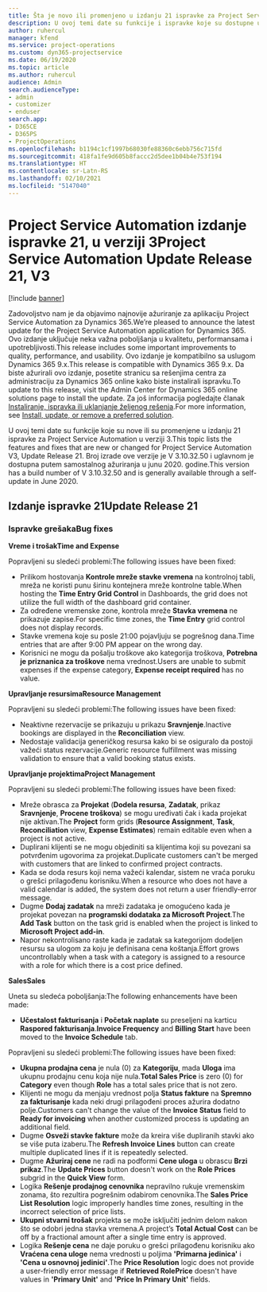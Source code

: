 ```yaml
---
title: Šta je novo ili promenjeno u izdanju 21 ispravke za Project Service Automation u verziji 3
description: U ovoj temi date su funkcije i ispravke koje su dostupne u izdanju 21 ispravke za Project Service Automation u verziji 3.
author: ruhercul
manager: kfend
ms.service: project-operations
ms.custom: dyn365-projectservice
ms.date: 06/19/2020
ms.topic: article
ms.author: ruhercul
audience: Admin
search.audienceType:
- admin
- customizer
- enduser
search.app:
- D365CE
- D365PS
- ProjectOperations
ms.openlocfilehash: b1194c1cf1997b68030fe88360c6ebb756c715fd
ms.sourcegitcommit: 418fa1fe9d605b8faccc2d5dee1b04b4e753f194
ms.translationtype: HT
ms.contentlocale: sr-Latn-RS
ms.lasthandoff: 02/10/2021
ms.locfileid: "5147040"
---
```

# <a name="project-service-automation-update-release-21-v3"></a><span data-ttu-id="a2a9f-103">Project Service Automation izdanje ispravke 21, u verziji 3</span><span class="sxs-lookup"><span data-stu-id="a2a9f-103">Project Service Automation Update Release 21, V3</span></span>

[!include [banner](../includes/psa-now-project-operations.md)]

<span data-ttu-id="a2a9f-104">Zadovoljstvo nam je da objavimo najnovije ažuriranje za aplikaciju Project Service Automation za Dynamics 365.</span><span class="sxs-lookup"><span data-stu-id="a2a9f-104">We’re pleased to announce the latest update for the Project Service Automation application for Dynamics 365.</span></span> <span data-ttu-id="a2a9f-105">Ovo izdanje uključuje neka važna poboljšanja u kvalitetu, performansama i upotrebljivosti.</span><span class="sxs-lookup"><span data-stu-id="a2a9f-105">This release includes some important improvements to quality, performance, and usability.</span></span> <span data-ttu-id="a2a9f-106">Ovo izdanje je kompatibilno sa uslugom Dynamics 365 9.x.</span><span class="sxs-lookup"><span data-stu-id="a2a9f-106">This release is compatible with Dynamics 365 9.x.</span></span> <span data-ttu-id="a2a9f-107">Da biste ažurirali ovo izdanje, posetite stranicu sa rešenjima centra za administraciju za Dynamics 365 online kako biste instalirali ispravku.</span><span class="sxs-lookup"><span data-stu-id="a2a9f-107">To update to this release, visit the Admin Center for Dynamics 365 online solutions page to install the update.</span></span> <span data-ttu-id="a2a9f-108">Za još informacija pogledajte članak [Instaliranje, ispravka ili uklanjanje željenog rešenja](https://docs.microsoft.com/power-platform/admin/install-remove-preferred-solution).</span><span class="sxs-lookup"><span data-stu-id="a2a9f-108">For more information, see [Install, update, or remove a preferred solution](https://docs.microsoft.com/power-platform/admin/install-remove-preferred-solution).</span></span>

<span data-ttu-id="a2a9f-109">U ovoj temi date su funkcije koje su nove ili su promenjene u izdanju 21 ispravke za Project Service Automation u verziji 3.</span><span class="sxs-lookup"><span data-stu-id="a2a9f-109">This topic lists the features and fixes that are new or changed for Project Service Automation V3, Update Release 21.</span></span> <span data-ttu-id="a2a9f-110">Broj izrade ove verzije je V 3.10.32.50 i uglavnom je dostupna putem samostalnog ažuriranja u junu 2020. godine.</span><span class="sxs-lookup"><span data-stu-id="a2a9f-110">This version has a build number of V 3.10.32.50 and is generally available through a self-update in June 2020.</span></span>

## <a name="update-release-21"></a><span data-ttu-id="a2a9f-111">Izdanje ispravke 21</span><span class="sxs-lookup"><span data-stu-id="a2a9f-111">Update Release 21</span></span>

### <a name="bug-fixes"></a><span data-ttu-id="a2a9f-112">Ispravke grešaka</span><span class="sxs-lookup"><span data-stu-id="a2a9f-112">Bug fixes</span></span>

<span data-ttu-id="a2a9f-113">**Vreme i trošak**</span><span class="sxs-lookup"><span data-stu-id="a2a9f-113">**Time and Expense**</span></span>

<span data-ttu-id="a2a9f-114">Popravljeni su sledeći problemi:</span><span class="sxs-lookup"><span data-stu-id="a2a9f-114">The following issues have been fixed:</span></span>

- <span data-ttu-id="a2a9f-115">Prilikom hostovanja **Kontrole mreže stavke vremena** na kontrolnoj tabli, mreža ne koristi punu širinu kontejnera mreže kontrolne table.</span><span class="sxs-lookup"><span data-stu-id="a2a9f-115">When hosting the **Time Entry Grid Control** in Dashboards, the grid does not utilize the full width of the dashboard grid container.</span></span>
- <span data-ttu-id="a2a9f-116">Za određene vremenske zone, kontrola mreže **Stavka vremena** ne prikazuje zapise.</span><span class="sxs-lookup"><span data-stu-id="a2a9f-116">For specific time zones, the **Time Entry** grid control does not display records.</span></span>
- <span data-ttu-id="a2a9f-117">Stavke vremena koje su posle 21:00 pojavljuju se pogrešnog dana.</span><span class="sxs-lookup"><span data-stu-id="a2a9f-117">Time entries that are after 9:00 PM appear on the wrong day.</span></span>
- <span data-ttu-id="a2a9f-118">Korisnici ne mogu da pošalju troškove ako kategorija troškova, **Potrebna je priznanica za troškove** nema vrednost.</span><span class="sxs-lookup"><span data-stu-id="a2a9f-118">Users are unable to submit expenses if the expense category, **Expense receipt required** has no value.</span></span>

<span data-ttu-id="a2a9f-119">**Upravljanje resursima**</span><span class="sxs-lookup"><span data-stu-id="a2a9f-119">**Resource Management**</span></span>

<span data-ttu-id="a2a9f-120">Popravljeni su sledeći problemi:</span><span class="sxs-lookup"><span data-stu-id="a2a9f-120">The following issues have been fixed:</span></span>

- <span data-ttu-id="a2a9f-121">Neaktivne rezervacije se prikazuju u prikazu **Sravnjenje**.</span><span class="sxs-lookup"><span data-stu-id="a2a9f-121">Inactive bookings are displayed in the **Reconciliation** view.</span></span>
- <span data-ttu-id="a2a9f-122">Nedostaje validacija generičkog resursa kako bi se osiguralo da postoji važeći status rezervacije.</span><span class="sxs-lookup"><span data-stu-id="a2a9f-122">Generic resource fulfillment was missing validation to ensure that a valid booking status exists.</span></span>

<span data-ttu-id="a2a9f-123">**Upravljanje projektima**</span><span class="sxs-lookup"><span data-stu-id="a2a9f-123">**Project Management**</span></span>

<span data-ttu-id="a2a9f-124">Popravljeni su sledeći problemi:</span><span class="sxs-lookup"><span data-stu-id="a2a9f-124">The following issues have been fixed:</span></span>

- <span data-ttu-id="a2a9f-125">Mreže obrasca za **Projekat** (**Dodela resursa**, **Zadatak**, prikaz **Sravnjenje**, **Procene troškova**) se mogu uređivati čak i kada projekat nije aktivan.</span><span class="sxs-lookup"><span data-stu-id="a2a9f-125">The **Project** form grids (**Resource Assignment**, **Task**, **Reconciliation** view, **Expense Estimates**) remain editable even when a project is not active.</span></span>
- <span data-ttu-id="a2a9f-126">Duplirani klijenti se ne mogu objediniti sa klijentima koji su povezani sa potvrđenim ugovorima za projekat.</span><span class="sxs-lookup"><span data-stu-id="a2a9f-126">Duplicate customers can't be merged with customers that are linked to confirmed project contracts.</span></span>
- <span data-ttu-id="a2a9f-127">Kada se doda resurs koji nema važeći kalendar, sistem ne vraća poruku o grešci prilagođenu korisniku.</span><span class="sxs-lookup"><span data-stu-id="a2a9f-127">When a resource who does not have a valid calendar is added, the system does not return a user friendly-error message.</span></span>
- <span data-ttu-id="a2a9f-128">Dugme **Dodaj zadatak** na mreži zadataka je omogućeno kada je projekat povezan na **programski dodataka za Microsoft Project**.</span><span class="sxs-lookup"><span data-stu-id="a2a9f-128">The **Add Task** button on the task grid is enabled when the project is linked to **Microsoft Project add-in**.</span></span>
- <span data-ttu-id="a2a9f-129">Napor nekontrolisano raste kada je zadatak sa kategorijom dodeljen resursu sa ulogom za koju je definisana cena koštanja.</span><span class="sxs-lookup"><span data-stu-id="a2a9f-129">Effort grows uncontrollably when a task with a category is assigned to a resource with a role for which there is a cost price defined.</span></span>

<span data-ttu-id="a2a9f-130">**Sales**</span><span class="sxs-lookup"><span data-stu-id="a2a9f-130">**Sales**</span></span>

<span data-ttu-id="a2a9f-131">Uneta su sledeća poboljšanja:</span><span class="sxs-lookup"><span data-stu-id="a2a9f-131">The following enhancements have been made:</span></span>

- <span data-ttu-id="a2a9f-132">**Učestalost fakturisanja** i **Početak naplate** su preseljeni na karticu **Raspored fakturisanja**.</span><span class="sxs-lookup"><span data-stu-id="a2a9f-132">**Invoice Frequency** and **Billing Start** have been moved to the **Invoice Schedule** tab.</span></span>

<span data-ttu-id="a2a9f-133">Popravljeni su sledeći problemi:</span><span class="sxs-lookup"><span data-stu-id="a2a9f-133">The following issues have been fixed:</span></span>

- <span data-ttu-id="a2a9f-134">**Ukupna prodajna cena** je nula (0) za **Kategoriju**, mada **Uloga** ima ukupnu prodajnu cenu koja nije nula.</span><span class="sxs-lookup"><span data-stu-id="a2a9f-134">**Total Sales Price** is zero (0) for **Category** even though **Role** has a total sales price that is not zero.</span></span>
- <span data-ttu-id="a2a9f-135">Klijenti ne mogu da menjaju vrednost polja **Status fakture** na **Spremno za fakturisanje** kada neki drugi prilagođeni proces ažurira dodatno polje.</span><span class="sxs-lookup"><span data-stu-id="a2a9f-135">Customers can't change the value of the **Invoice Status** field to **Ready for invoicing** when another customized process is updating an additional field.</span></span>
- <span data-ttu-id="a2a9f-136">Dugme **Osveži stavke fakture** može da kreira više dupliranih stavki ako se više puta izaberu.</span><span class="sxs-lookup"><span data-stu-id="a2a9f-136">The **Refresh Invoice Lines** button can create multiple duplicated lines if it is repeatedly selected.</span></span>
- <span data-ttu-id="a2a9f-137">Dugme **Ažuriraj cene** ne radi na podformi **Cene uloga** u obrascu **Brzi prikaz**.</span><span class="sxs-lookup"><span data-stu-id="a2a9f-137">The **Update Prices** button doesn't work on the **Role Prices** subgrid in the **Quick View** form.</span></span>
- <span data-ttu-id="a2a9f-138">Logika **Rešenje prodajnog cenovnika** nepravilno rukuje vremenskim zonama, što rezultira pogrešnim odabirom cenovnika.</span><span class="sxs-lookup"><span data-stu-id="a2a9f-138">The **Sales Price List Resolution** logic improperly handles time zones, resulting in the incorrect selection of price lists.</span></span>
- <span data-ttu-id="a2a9f-139">**Ukupni stvarni trošak** projekta se može isključiti jednim delom nakon što se odobri jedna stavka vremena.</span><span class="sxs-lookup"><span data-stu-id="a2a9f-139">A project’s **Total Actual Cost** can be off by a fractional amount after a single time entry is approved.</span></span>
- <span data-ttu-id="a2a9f-140">Logika **Rešenje cena** ne daje poruku o grešci prilagođenu korisniku ako **Vraćena cena uloge** nema vrednosti u poljima **'Primarna jedinica'** i **'Cena u osnovnoj jedinici'**.</span><span class="sxs-lookup"><span data-stu-id="a2a9f-140">The **Price Resolution** logic does not provide a user-friendly error message if **Retrieved RolePrice** doesn't have values in **'Primary Unit'** and **'Price In Primary Unit'** fields.</span></span>
